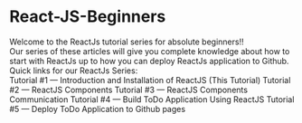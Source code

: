 # React-JS-Beginners
<p>Welcome to the ReactJs tutorial series for absolute beginners!!<br>
Our series of these articles will give you complete knowledge about how to start with ReactJs up to how you can deploy ReactJs application to Github.<br>
Quick links for our ReactJs Series:<br>
Tutorial #1 — Introduction and Installation of ReactJS (This Tutorial)
Tutorial #2 — ReactJS Components
Tutorial #3 — ReactJS Components Communication
Tutorial #4 — Build ToDo Application Using ReactJS
Tutorial #5 — Deploy ToDo Application to Github pages</p>
